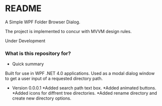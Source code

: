 # README #

A Simple WPF Folder Browser Dialog.

The project is implemented to concur with MVVM design rules.

Under Development

### What is this repository for? ###

* Quick summary 

Built for use in WPF .NET 4.0 applications.
Used as a modal dialog window to get a user input of a requested directory path.
	

* Version 0.0.0.1
	*Added search path text box.
	*Added animated buttons.
	*Added icons for diffrent tree directories.
	*Added rename directory and create new directory options.